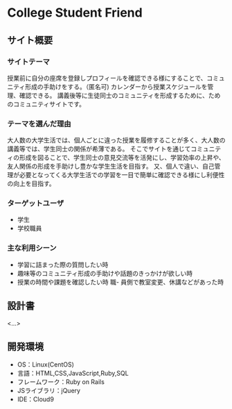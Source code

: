 # College Student Friend

## サイト概要
### サイトテーマ
授業前に自分の座席を登録しプロフィールを確認できる様にすることで、コミュニティ形成の手助けをする。（匿名可)
カレンダーから授業スケジュールを管理、確認できる。
講義後等に生徒同士のコミュニティを形成するために、ためのコミュニティサイトです。

### テーマを選んだ理由
大人数の大学生活では、個人ごとに違った授業を履修することが多く、大人数の講義等では、学生同士の関係が希薄である。
そこでサイトを通じてコミュニティの形成を図ることで、学生同士の意見交流等を活発にし、学習効率の上昇や、友人関係の形成を手助けし豊かな学生生活を目指す。
又、個人で違い、自己管理が必要となってくる大学生活での学習を一目で簡単に確認できる様にし利便性の向上を目指す。

### ターゲットユーザ
- 学生
- 学校職員

### 主な利用シーン
- 学習に詰まった際の質問したい時
- 趣味等のコミュニティ形成の手助けや話題のきっかけが欲しい時
- 授業の時間や課題を確認したい時
職- 員側で教室変更、休講などがあった時


## 設計書
<...>

## 開発環境
- OS：Linux(CentOS)
- 言語：HTML,CSS,JavaScript,Ruby,SQL
- フレームワーク：Ruby on Rails
- JSライブラリ：jQuery
- IDE：Cloud9

